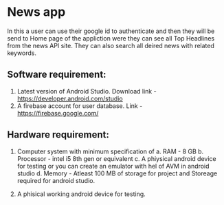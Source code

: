 # News app

In this a user can use their google id to authenticate and then they will be send to Home page of the appliction were they can see all Top Headlines from the news API site.
They can also search all deired news with related keywords.

## Software requirement:

1. Latest version of Android Studio. Download link - https://developer.android.com/studio
2. A firebase account for user database. Link - https://firebase.google.com/

## Hardware requirement:

1. Computer system with minimum specification of
  a. RAM - 8 GB
  b. Processor - intel i5 8th gen or equivalent
  c. A phiysical android device for testing or you can create an emulator with hel of AVM in android studio
  d. Memory - Atleast 100 MB of storage for project
              and Storeage required for android studio.

2. A phisical working android device for testing.
